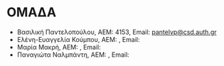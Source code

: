 # ΟΜΑΔΑ
* Βασιλική Παντελοπούλου, ΑΕΜ: 4153, Email: pantelvp@csd.auth.gr
* Ελένη-Ευαγγελία Κούμπου, ΑΕΜ: , Email: 
* Μαρία Μακρή, ΑΕΜ: , Email:
* Παναγιώτα Ναλμπάντη, ΑΕΜ: , Email: 